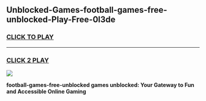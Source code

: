 
## Unblocked-Games-football-games-free-unblocked-Play-Free-0l3de
<h3>
<a href="https://premium76.site?title=football-games-free-unblocked&ref=15A">CLICK TO PLAY</a></h3>
<hr>

<h3>
<a href="https://premium76.site?title=football-games-free-unblocked&ref=15A">CLICK 2 PLAY</a>
  
</h3>

<a href="https://premium76.site?title=football-games-free-unblocked&ref=15A"><img src="https://clearcache.store/games.png"></a>


**football-games-free-unblocked games unblocked: Your Gateway to Fun and Accessible Online Gaming**
